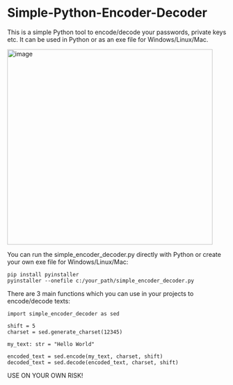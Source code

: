 # Simple-Python-Encoder-Decoder
This is a simple Python tool to encode/decode your passwords, private keys etc. It can be used in Python or as an exe file for Windows/Linux/Mac.

<img width="472" height="449" alt="image" src="https://github.com/user-attachments/assets/413efb2f-59f2-42ba-85ac-e4ff8b285cb5" />


You can run the simple_encoder_decoder.py directly with Python or create your own exe file for Windows/Linux/Mac:
```
pip install pyinstaller
pyinstaller --onefile c:/your_path/simple_encoder_decoder.py
```

There are 3 main functions which you can use in your projects to encode/decode texts:
```
import simple_encoder_decoder as sed

shift = 5
charset = sed.generate_charset(12345)

my_text: str = "Hello World"

encoded_text = sed.encode(my_text, charset, shift)
decoded_text = sed.decode(encoded_text, charset, shift)
```

USE ON YOUR OWN RISK!
